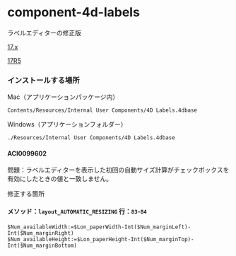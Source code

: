 # component-4d-labels
ラベルエディターの修正版

[17.x](https://github.com/4D-JP/component-4d-labels/releases/tag/ACI0099604-17.x)

[17R5](https://github.com/4D-JP/component-4d-labels/releases/tag/ACI0099602-17r5)

### インストールする場所

Mac（アプリケーションパッケージ内）

```
Contents/Resources/Internal User Components/4D Labels.4dbase
```

Windows（アプリケーションフォルダー）

```
./Resources/Internal User Components/4D Labels.4dbase
```

#### ACI0099602

問題：ラベルエディターを表示した初回の自動サイズ計算がチェックボックスを有効にしたときの値と一致しません。

修正する箇所

#### メソッド：``layout_AUTOMATIC_RESIZING`` 行：``83``-``84``

```
$Num_availableWidth:=$Lon_paperWidth-Int($Num_marginLeft)-Int($Num_marginRight)
$Num_availableHeight:=$Lon_paperHeight-Int($Num_marginTop)-Int($Num_marginBottom)
```
